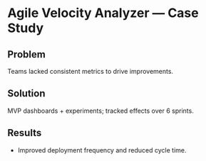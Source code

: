 # Agile Velocity Analyzer — Case Study

## Problem
Teams lacked consistent metrics to drive improvements.

## Solution
MVP dashboards + experiments; tracked effects over 6 sprints.

## Results
- Improved deployment frequency and reduced cycle time.

